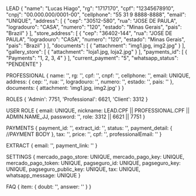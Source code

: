 LEAD
{
  "name": "Lucas Hiago",
  "rg": "1717170",
  "cpf": "12345678910",
  "cnpj": "00.000.000/0001-00",
  "cellphone": "55 31 9 8888-8888",
  "email": "UNIQUE",
  "address": [
    {
      "cep": "30512-580",
      "rua": "JOSE DE PAULA",
      "logradouro": "CASA",
      "numero": "120",
      "estado": "Minas Gerais",
      "pais": "Brazil"
    }
  ],
  "store_address": [
    {
      "cep": "36402-144",
      "rua": "JOSE DE PAULA",
      "logradouro": "CASA",
      "numero": "120",
      "estado": "Minas Gerais",
      "pais": "Brazil"
    }
  ],
  "documents": [
    {
      "attachment": "img1.jpg, img2.jpg"
    }
  ],
  "gallery_store": [
    {
      "attachment": "loja1.jpg, loja2.jpg"
    }
  ],
  "payments_id": [
    {
      "Payments": "1, 2, 3, 4"
    }
  ],
  "current_payment": "5",
  "whatsapp_status": "PENDENTE"
}

PROFESSIONAL
{
    name: '',
    rg: '',
    cpf: '',
    cnpf: '',
    cellphone: '',
    email: UNIQUE,
    address: {
        cep: '',
        rua: '',
        logradouro: '',
        numero: '',
        estado: '',
        pais: ''
    },
    documents: { attachment: 'img1.jpg, img2.jpg' }
}

ROLES
{
    'Admin': 7751,
    'Professional': 6621,
    'Client': 3312
}

USER ROLE
{ 
    email: UNIQUE,
    nickname: LEAD.CPF || PROFESSIONAL.CPF || ADMIN.NAME_JJ,
    password: '',
    role: 3312 || 6621 || 7751
}

PAYMENTS
{
    payment_id: '',
    extract_id: '',
    status: '',
    payment_detail: {
        //PAYMENT BODY
    },
    tax: '',
    price: '',
    cpf: '',
    professionalEmail: ''
}

EXTRACT 
{
    email: '',
    payment_link: ''
}

SETTINGS
{
    mercado_pago_store: UNIQUE,
    mercado_pago_key: UNIQUE,
    mercado_pago_token: UNIQUE,
    pagseguro_id: UNIQUE,
    pagseguro_key: UNIQUE,
    pagseguro_public_key: UNIQUE,
    tax: UNIQUE,
    whatsapp_message: UNIQUE
}

FAQ
{
    item: {
        doubt: '',
        answer: ''
    }
}